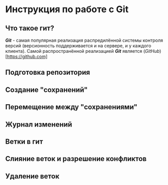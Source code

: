 # Инструкция по работе с Git

## Что такое гит?
***Git*** - самая популярная реализация распредилённой системы контроля версий (версионность поддерживается и на сервере, и у каждого клиента). Самой распространённой реализацией ***Git*** является (*GitHub*)[https://github.com]

## Подготовка репозитория 

## Создание "сохранений"

## Перемещение между "сохранениями"

## Журнал изменений

## Ветки в гит

## Слияние веток и разрешение конфликтов

## Удаление веток
